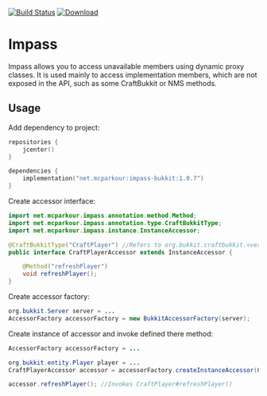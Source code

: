 [![Build Status](https://travis-ci.org/mcparkournet/impass.svg?branch=master)](https://travis-ci.org/mcparkournet/impass)
[![Download](https://api.bintray.com/packages/mcparkour/maven-public/impass-core/images/download.svg)](https://bintray.com/mcparkour/maven-public/impass-core/_latestVersion)

# Impass

Impass allows you to access unavailable members using dynamic proxy classes. It is used mainly to access implementation members, which are not exposed in the API, such as some CraftBukkit or NMS methods.

## Usage

Add dependency to project:

```kotlin
repositories {
	jcenter()
}

dependencies {
	implementation("net.mcparkour:impass-bukkit:1.0.7")
}
```

Create accessor interface:

```java
import net.mcparkour.impass.annotation.method.Method;
import net.mcparkour.impass.annotation.type.CraftBukkitType;
import net.mcparkour.impass.instance.InstanceAccessor;

@CraftBukkitType("CraftPlayer") //Refers to org.bukkit.craftbukkit.<version>.CraftPlayer
public interface CraftPlayerAccessor extends InstanceAccessor {

	@Method("refreshPlayer")
	void refreshPlayer();
}
```

Create accessor factory:

```java
org.bukkit.Server server = ...
AccessorFactory accessorFactory = new BukkitAccessorFactory(server);
```

Create instance of accessor and invoke defined there method:

```java
AccessorFactory accessorFactory = ...

org.bukkit.entity.Player player = ...
CraftPlayerAccessor accessor = accessorFactory.createInstanceAccessor(CraftPlayerAccessor.class, player);

accessor.refreshPlayer(); //Invokes CraftPlayer#refreshPlayer()
```
